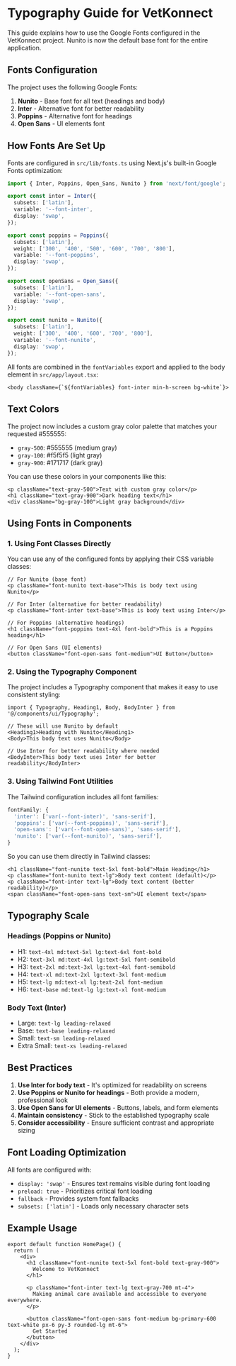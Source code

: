 # Typography Guide for VetKonnect

This guide explains how to use the Google Fonts configured in the VetKonnect project. Nunito is now the default base font for the entire application.

## Fonts Configuration

The project uses the following Google Fonts:

1. **Nunito** - Base font for all text (headings and body)
2. **Inter** - Alternative font for better readability
3. **Poppins** - Alternative font for headings
4. **Open Sans** - UI elements font

## How Fonts Are Set Up

Fonts are configured in `src/lib/fonts.ts` using Next.js's built-in Google Fonts optimization:

```typescript
import { Inter, Poppins, Open_Sans, Nunito } from 'next/font/google';

export const inter = Inter({
  subsets: ['latin'],
  variable: '--font-inter',
  display: 'swap',
});

export const poppins = Poppins({
  subsets: ['latin'],
  weight: ['300', '400', '500', '600', '700', '800'],
  variable: '--font-poppins',
  display: 'swap',
});

export const openSans = Open_Sans({
  subsets: ['latin'],
  variable: '--font-open-sans',
  display: 'swap',
});

export const nunito = Nunito({
  subsets: ['latin'],
  weight: ['300', '400', '600', '700', '800'],
  variable: '--font-nunito',
  display: 'swap',
});
```

All fonts are combined in the `fontVariables` export and applied to the body element in `src/app/layout.tsx`:

```tsx
<body className={`${fontVariables} font-inter min-h-screen bg-white`}>
```

## Text Colors

The project now includes a custom gray color palette that matches your requested #555555:

- `gray-500`: #555555 (medium gray)
- `gray-100`: #f5f5f5 (light gray)
- `gray-900`: #171717 (dark gray)

You can use these colors in your components like this:

```tsx
<p className="text-gray-500">Text with custom gray color</p>
<h1 className="text-gray-900">Dark heading text</h1>
<div className="bg-gray-100">Light gray background</div>
```

## Using Fonts in Components

### 1. Using Font Classes Directly

You can use any of the configured fonts by applying their CSS variable classes:

```tsx
// For Nunito (base font)
<p className="font-nunito text-base">This is body text using Nunito</p>

// For Inter (alternative for better readability)
<p className="font-inter text-base">This is body text using Inter</p>

// For Poppins (alternative headings)
<h1 className="font-poppins text-4xl font-bold">This is a Poppins heading</h1>

// For Open Sans (UI elements)
<button className="font-open-sans font-medium">UI Button</button>
```

### 2. Using the Typography Component

The project includes a Typography component that makes it easy to use consistent styling:

```tsx
import { Typography, Heading1, Body, BodyInter } from '@/components/ui/Typography';

// These will use Nunito by default
<Heading1>Heading with Nunito</Heading1>
<Body>This body text uses Nunito</Body>

// Use Inter for better readability where needed
<BodyInter>This body text uses Inter for better readability</BodyInter>
```

### 3. Using Tailwind Font Utilities

The Tailwind configuration includes all font families:

```javascript
fontFamily: {
  'inter': ['var(--font-inter)', 'sans-serif'],
  'poppins': ['var(--font-poppins)', 'sans-serif'],
  'open-sans': ['var(--font-open-sans)', 'sans-serif'],
  'nunito': ['var(--font-nunito)', 'sans-serif'],
}
```

So you can use them directly in Tailwind classes:

```tsx
<h1 className="font-nunito text-5xl font-bold">Main Heading</h1>
<p className="font-nunito text-lg">Body text content (default)</p>
<p className="font-inter text-lg">Body text content (better readability)</p>
<span className="font-open-sans text-sm">UI element text</span>
```

## Typography Scale

### Headings (Poppins or Nunito)
- H1: `text-4xl md:text-5xl lg:text-6xl font-bold`
- H2: `text-3xl md:text-4xl lg:text-5xl font-semibold`
- H3: `text-2xl md:text-3xl lg:text-4xl font-semibold`
- H4: `text-xl md:text-2xl lg:text-3xl font-medium`
- H5: `text-lg md:text-xl lg:text-2xl font-medium`
- H6: `text-base md:text-lg lg:text-xl font-medium`

### Body Text (Inter)
- Large: `text-lg leading-relaxed`
- Base: `text-base leading-relaxed`
- Small: `text-sm leading-relaxed`
- Extra Small: `text-xs leading-relaxed`

## Best Practices

1. **Use Inter for body text** - It's optimized for readability on screens
2. **Use Poppins or Nunito for headings** - Both provide a modern, professional look
3. **Use Open Sans for UI elements** - Buttons, labels, and form elements
4. **Maintain consistency** - Stick to the established typography scale
5. **Consider accessibility** - Ensure sufficient contrast and appropriate sizing

## Font Loading Optimization

All fonts are configured with:
- `display: 'swap'` - Ensures text remains visible during font loading
- `preload: true` - Prioritizes critical font loading
- `fallback` - Provides system font fallbacks
- `subsets: ['latin']` - Loads only necessary character sets

## Example Usage

```tsx
export default function HomePage() {
  return (
    <div>
      <h1 className="font-nunito text-5xl font-bold text-gray-900">
        Welcome to VetKonnect
      </h1>
      
      <p className="font-inter text-lg text-gray-700 mt-4">
        Making animal care available and accessible to everyone everywhere.
      </p>
      
      <button className="font-open-sans font-medium bg-primary-600 text-white px-6 py-3 rounded-lg mt-6">
        Get Started
      </button>
    </div>
  );
}
```
